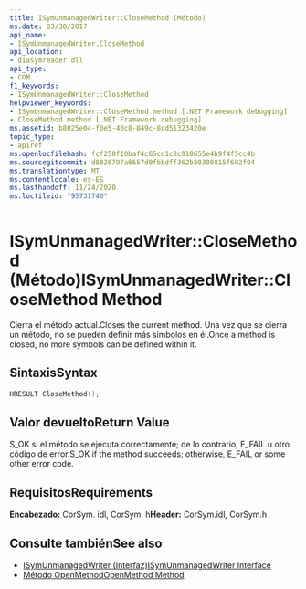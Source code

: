 ```yaml
---
title: ISymUnmanagedWriter::CloseMethod (Método)
ms.date: 03/30/2017
api_name:
- ISymUnmanagedWriter.CloseMethod
api_location:
- diasymreader.dll
api_type:
- COM
f1_keywords:
- ISymUnmanagedWriter::CloseMethod
helpviewer_keywords:
- ISymUnmanagedWriter::CloseMethod method [.NET Framework debugging]
- CloseMethod method [.NET Framework debugging]
ms.assetid: b8025e04-f0e5-40c8-849c-8cd51323420e
topic_type:
- apiref
ms.openlocfilehash: fcf250f10baf4c65cd1c8c918655e4b9f4f5cc4b
ms.sourcegitcommit: d8020797a6657d0fbbdff362b80300815f682f94
ms.translationtype: MT
ms.contentlocale: es-ES
ms.lasthandoff: 11/24/2020
ms.locfileid: "95731740"
---
```

# <a name="isymunmanagedwriterclosemethod-method"></a><span data-ttu-id="ca693-102">ISymUnmanagedWriter::CloseMethod (Método)</span><span class="sxs-lookup"><span data-stu-id="ca693-102">ISymUnmanagedWriter::CloseMethod Method</span></span>

<span data-ttu-id="ca693-103">Cierra el método actual.</span><span class="sxs-lookup"><span data-stu-id="ca693-103">Closes the current method.</span></span> <span data-ttu-id="ca693-104">Una vez que se cierra un método, no se pueden definir más símbolos en él.</span><span class="sxs-lookup"><span data-stu-id="ca693-104">Once a method is closed, no more symbols can be defined within it.</span></span>  
  
## <a name="syntax"></a><span data-ttu-id="ca693-105">Sintaxis</span><span class="sxs-lookup"><span data-stu-id="ca693-105">Syntax</span></span>  
  
```cpp  
HRESULT CloseMethod();  
```  
  
## <a name="return-value"></a><span data-ttu-id="ca693-106">Valor devuelto</span><span class="sxs-lookup"><span data-stu-id="ca693-106">Return Value</span></span>  

 <span data-ttu-id="ca693-107">S_OK si el método se ejecuta correctamente; de lo contrario, E_FAIL u otro código de error.</span><span class="sxs-lookup"><span data-stu-id="ca693-107">S_OK if the method succeeds; otherwise, E_FAIL or some other error code.</span></span>  
  
## <a name="requirements"></a><span data-ttu-id="ca693-108">Requisitos</span><span class="sxs-lookup"><span data-stu-id="ca693-108">Requirements</span></span>  

 <span data-ttu-id="ca693-109">**Encabezado:** CorSym. idl, CorSym. h</span><span class="sxs-lookup"><span data-stu-id="ca693-109">**Header:** CorSym.idl, CorSym.h</span></span>  
  
## <a name="see-also"></a><span data-ttu-id="ca693-110">Consulte también</span><span class="sxs-lookup"><span data-stu-id="ca693-110">See also</span></span>

- [<span data-ttu-id="ca693-111">ISymUnmanagedWriter (Interfaz)</span><span class="sxs-lookup"><span data-stu-id="ca693-111">ISymUnmanagedWriter Interface</span></span>](isymunmanagedwriter-interface.md)
- [<span data-ttu-id="ca693-112">Método OpenMethod</span><span class="sxs-lookup"><span data-stu-id="ca693-112">OpenMethod Method</span></span>](isymunmanagedwriter-openmethod-method.md)
